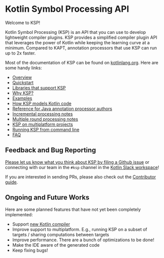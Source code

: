 # Kotlin Symbol Processing API

Welcome to KSP!

Kotlin Symbol Processing (KSP) is an API that you can use to develop
lightweight compiler plugins. KSP provides a simplified compiler plugin
API that leverages the power of Kotlin while keeping the learning curve at
a minimum. Compared to KAPT, annotation processors that use KSP can run up to 2x faster.

Most of the documentation of KSP can be found on [kotlinlang.org](https://kotlinlang.org/docs/ksp-overview.html). Here are some handy links:

* [Overview](https://kotlinlang.org/docs/ksp-overview.html)
* [Quickstart](https://kotlinlang.org/docs/ksp-quickstart.html)
* [Libraries that support KSP](https://kotlinlang.org/docs/ksp-overview.html#supported-libraries)
* [Why KSP?](https://kotlinlang.org/docs/ksp-why-ksp.html)
* [Examples](https://kotlinlang.org/docs/ksp-examples.html)
* [How KSP models Kotlin code](https://kotlinlang.org/docs/ksp-additional-details.html)
* [Reference for Java annotation processor authors](https://kotlinlang.org/docs/ksp-reference.html)
* [Incremental processing notes](https://kotlinlang.org/docs/ksp-incremental.html)
* [Multiple round processing notes](https://kotlinlang.org/docs/ksp-multi-round.html)
* [KSP on multiplatform projects](https://kotlinlang.org/docs/ksp-multiplatform.html)
* [Running KSP from command line](https://kotlinlang.org/docs/ksp-command-line.html)
* [FAQ](https://kotlinlang.org/docs/ksp-faq.html)

## Feedback and Bug Reporting

[Please let us know what you think about KSP by filing a Github issue](https://github.com/google/ksp/issues)
or connecting with our team in the `#ksp` channel in the
[Kotlin Slack workspace](https://kotlinlang.slack.com/)!

If you are interested in sending PRs, please also check out the [Contributor guide](CONTRIBUTING.md).

## Ongoing and Future Works

Here are some planned features that have not yet been completely implemented:
* Support [new Kotlin compiler](https://kotlinlang.org/docs/roadmap.html)
* Improve support to multiplatform. E.g., running KSP on a subset of targets / sharing computations between targets
* Improve performance. There are a bunch of optimizations to be done!
* Make the IDE aware of the generated code
* Keep fixing bugs!
